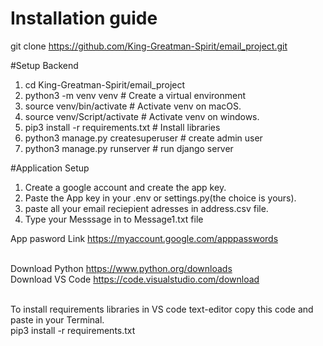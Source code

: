 # Installation guide

git clone https://github.com/King-Greatman-Spirit/email_project.git

#Setup Backend

1. cd King-Greatman-Spirit/email_project
2. python3 -m venv venv # Create a virtual environment
3. source venv/bin/activate # Activate venv on macOS.
4. source venv/Script/activate # Activate venv on windows.
5. pip3 install -r requirements.txt # Install libraries
6. python3 manage.py createsuperuser # create admin user
7. python3 manage.py runserver # run django server



#Application Setup

1. Create a google account and create the app key.<br>
2. Paste the App key in your .env or settings.py(the choice is yours).<br>
3. paste all your email reciepient adresses in address.csv file.<br>
4. Type your Messsage in to Message1.txt file<br>


App pasword Link https://myaccount.google.com/apppasswords <br><br>

Download Python https://www.python.org/downloads<br>
Download VS Code https://code.visualstudio.com/download<br><br>

To install requirements libraries in VS code text-editor copy this code and paste in your Terminal.<br>
pip3 install -r requirements.txt<br><br>



